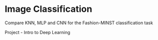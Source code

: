 # Image Classification
Compare KNN, MLP and CNN for the Fashion-MINST classification task

Project - Intro to Deep Learning
